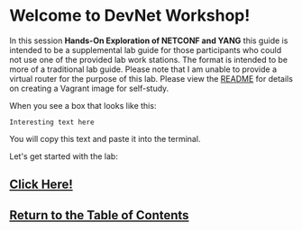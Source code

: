 # Welcome to DevNet Workshop!

In this session **Hands-On Exploration of NETCONF and YANG** this guide is intended to be a supplemental lab guide for those participants who could not use one of the provided lab work stations. The format is intended to be more of a traditional lab guide. Please note that I am unable to provide a virtual router for the purpose of this lab. Please view the [README](../../README.md) for details on creating a Vagrant image for self-study.
 
When you see a box that looks like this:

```
Interesting text here
```
You will copy this text and paste it into the terminal. 

Let's get started with the lab: 

## [Click Here!](DEVWKS_1001_Self_2.md)
## [Return to the Table of Contents](../../README.md)